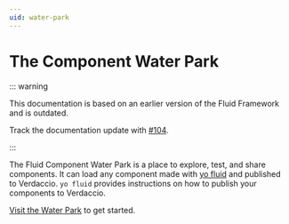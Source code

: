 ```yaml
---
uid: water-park
---
```


# The Component Water Park

::: warning

This documentation is based on an earlier version of the Fluid Framework and is outdated.

Track the documentation update with [#104](https://github.com/microsoft/FluidFramework/issues/104).

:::

The Fluid Component Water Park is a place to explore, test, and share components. It can load any component made with
[yo fluid](./yo-fluid.md) and published to Verdaccio. `yo fluid` provides instructions on how to publish your components
to Verdaccio.

[Visit the Water Park](https://aka.ms/fluidwaterpark) to get started.
